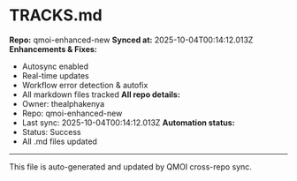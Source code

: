 # TRACKS.md

**Repo:** qmoi-enhanced-new
**Synced at:** 2025-10-04T00:14:12.013Z
**Enhancements & Fixes:**
- Autosync enabled
- Real-time updates
- Workflow error detection & autofix
- All markdown files tracked
**All repo details:**
- Owner: thealphakenya
- Repo: qmoi-enhanced-new
- Last sync: 2025-10-04T00:14:12.013Z
**Automation status:**
- Status: Success
- All .md files updated
---
This file is auto-generated and updated by QMOI cross-repo sync.
